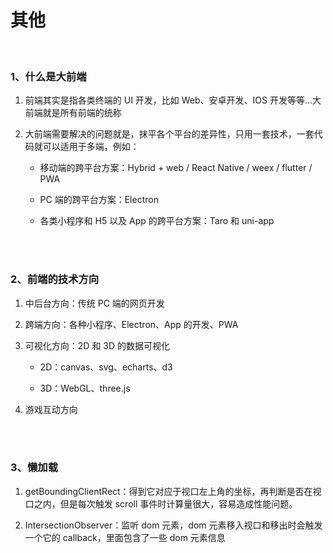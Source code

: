 # 其他

</br>

### 1、什么是大前端

1. 前端其实是指各类终端的 UI 开发，比如 Web、安卓开发、IOS 开发等等...大前端就是所有前端的统称

2. 大前端需要解决的问题就是，抹平各个平台的差异性，只用一套技术，一套代码就可以适用于多端，例如：

    - 移动端的跨平台方案：Hybrid + web / React Native / weex / flutter / PWA

    - PC 端的跨平台方案：Electron

    - 各类小程序和 H5 以及 App 的跨平台方案：Taro 和 uni-app

</br>
</br>

### 2、前端的技术方向

1. 中后台方向：传统 PC 端的网页开发

2. 跨端方向：各种小程序、Electron、App 的开发、PWA

3. 可视化方向：2D 和 3D 的数据可视化

    - 2D：canvas、svg、echarts、d3

    - 3D：WebGL、three.js

4. 游戏互动方向

</br>
</br>

### 3、懒加载

1. getBoundingClientRect：得到它对应于视口左上角的坐标，再判断是否在视口之内，但是每次触发 scroll 事件时计算量很大，容易造成性能问题。

2. IntersectionObserver：监听 dom 元素，dom 元素移入视口和移出时会触发一个它的 callback，里面包含了一些 dom 元素信息

</br>
</br>
